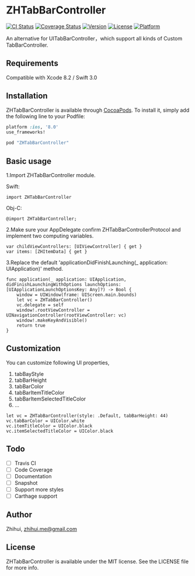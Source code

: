 # ZHTabBarController

[![CI Status](http://img.shields.io/travis/zhihuilong/ZHTabBarController.svg?style=flat)](https://travis-ci.org/zhihuilong/ZHTabBarController)
[![Coverage Status](https://coveralls.io/repos/github/zhihuilong/ZHTabBarController/badge.svg?branch=master)](https://coveralls.io/github/zhihuilong/ZHTabBarController?branch=master)
[![Version](https://img.shields.io/cocoapods/v/ZHTabBarController.svg?style=flat)](http://cocoapods.org/pods/ZHTabBarController)
[![License](https://img.shields.io/cocoapods/l/ZHTabBarController.svg?style=flat)](http://cocoapods.org/pods/ZHTabBarController)
[![Platform](https://img.shields.io/cocoapods/p/ZHTabBarController.svg?style=flat)](http://cocoapods.org/pods/ZHTabBarController)


An alternative for UITabBarController，which support all kinds of Custom TabBarController.

<!--## What it look like 

Icon & Title:

![图片名](https://raw.githubusercontent.com/longzhihui/XHTabBarController/master/ScreenShot/01.png)

Icon without Title:

![图片名](https://raw.githubusercontent.com/longzhihui/XHTabBarController/master/ScreenShot/02.png)

Center Button:

![图片名](https://raw.githubusercontent.com/longzhihui/XHTabBarController/master/ScreenShot/03.png)-->

## Requirements

Compatible with Xcode 8.2 / Swift 3.0

## Installation

ZHTabBarController is available through [CocoaPods](http://cocoapods.org). To install
it, simply add the following line to your Podfile:

``` ruby
platform :ios, '8.0'
use_frameworks!

pod "ZHTabBarController"
```

## Basic usage

1.Import ZHTabBarController module.

Swift:
```
import ZHTabBarController
```

Obj-C:
```
@import ZHTabBarController;
```

2.Make sure your AppDelegate confirm ZHTabBarControllerProtocol and implement two computing variables.

```
var childViewControllers: [UIViewController] { get }
var items: [ZHItemData] { get }
```

3.Replace the default 'applicationDidFinishLaunching(_ application: UIApplication)' method.

```
func application(_ application: UIApplication, didFinishLaunchingWithOptions launchOptions: [UIApplicationLaunchOptionsKey: Any]?) -> Bool {
    window = UIWindow(frame: UIScreen.main.bounds)
    let vc = ZHTabBarController()
    vc.delegate = self
    window!.rootViewController = UINavigationController(rootViewController: vc)
    window!.makeKeyAndVisible()
    return true
}
```

## Customization


You can customize following UI properties,

1. tabBayStyle
2. tabBarHeight
3. tabBarColor
4. tabBarItemTitleColor
5. tabBarItemSelectedTitleColor
6. ...


```
let vc = ZHTabBarController(style: .Default, tabBarHeight: 44)
vc.tabBarColor = UIColor.white
vc.itemTitleColor = UIColor.black
vc.itemSelectedTitleColor = UIColor.black
```

## Todo

- [ ] Travis CI
- [ ] Code Coverage
- [ ] Documentation
- [ ] Snapshot
- [ ] Support more styles
- [ ] Carthage support

## Author

Zhihui, zhihui.me@gmail.com

## License

ZHTabBarController is available under the MIT license. See the LICENSE file for more info.
